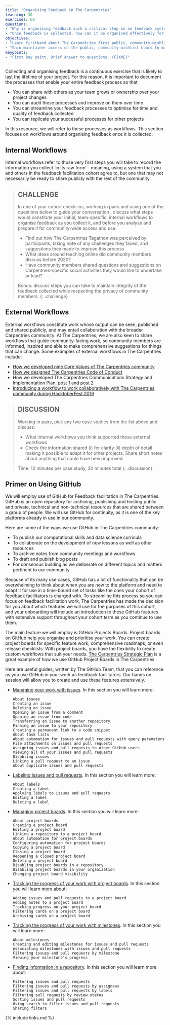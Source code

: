 ```yaml
---
title: "Organising Feedback in The Carpentries"
teaching: 30
exercises: 60
questions:
- "Why is organising feedback such a critical step in an feedback cycle?"
- "Once feedback is collected, how can it be organised effectively for next steps?"
objectives:
- "Learn firsthand about The Carpentries first public, community-wishlist board that collates community feedback with the opportunity to improve on it before community-wide launch"
- "Gain maintainer access on the public, community-wishlist board to manage the flow of feedback from The Carpentries community" 
keypoints:
- "First key point. Brief Answer to questions. (FIXME)"
---
```


Collecting and organising feedback is a continuous exercise that is likely to last the lifetime of your project. For this reason, it is important to document the processes that enable your entire feedback process so that

- You can share with others as your team grows or ownership over your project changes
- You can audit these processes and improve on them over time
- You can streamline your feedback processes to optimise for time and quality of feedback collected 
- You can replicate your  successful processes for other projects

In this resource, we will refer to these processes as workflows. This section focuses on workflows around organising feedback once it is collected.

## Internal Workflows

Internal workflows refer to those very first steps you will take to record the information you collect ‘in its raw form’ - meaning, using a system that you and others in the feedback facilitation cohort agree to, but one that may not necessarily be ready to share publicly with the rest of the community.

> ## CHALLENGE 
>
> In one of your cohort check-ins, working in pairs and using one of the questions below to guide your conversation , discuss what steps would constitute your initial, team-specific, internal workflows to organise feedback as you collect it, and before you analyse  and prepare it for community-wide access and use. 
>
> - Find out how The Carpentries Tagathon was perceived by participants, taking note of any challenges they faced, and suggestions they made to improve this process
> - What ideas around teaching online did community members discuss before 2020?
> - Have community members shared questions and suggestions on Carpentries-specific social activities they would like to undertake or lead? 
>
> Bonus: discuss steps you can take  to maintain integrity of the feedback collected while respecting the privacy of community members.
{: .challenge}

## External Workflows

External workflows constitute work whose output can be seen, published and shared publicly, and may entail collaboration with the broader Carpentries community. At The Carpentries, we are also keen to share workflows that guide community-facing work, so community members are informed, inspired and able to make comprehensive suggestions for things that can change. Some examples of external workflows in The Carpentries include: 
- [How we developed nine Core Values of The Carpentries community](https://github.com/carpentries/task-forces/blob/master/2019/articulating-the-carpentries-values/2019-11-carpentries-values-summary.md)
- [How we designed The Carpentries Code of Conduct](https://carpentries.org/blog/2019/02/coc-documentation-release/)
- How we developed The Carpentries Communications Strategy and Implementation Plan, [post 1](https://carpentries.org/blog/2019/04/how-and-why-we-communicate/) and [post 2](https://carpentries.org/blog/2019/07/carpentries-comms-strategy/)
- [Introducing a workflow to work collaboratively with The Carpentries community during HacktoberFest 2019](https://carpentries.org/blog/2019/10/carpentries-tagathon)

> ## DISCUSSION
>
> Working in pairs, pick any two case studies from the list above and discuss:
> - What internal workflows you think supported these external workflows
> - Check the information shared (i) for clarity (ii) depth of detail making it possible to adapt it for other projects. 
> Share short notes about anything that could have been improved.
> 
> Time: 10 minutes per case study, 20 minutes total
{: .discussion}

## Primer on Using GitHub

We will employ use of GitHub for Feedback facilitation in The Carpentries. GitHub is an open repository for archiving, publishing and hosting public and private, technical and non-technical resources that are shared between a group of people. We will use GitHub for continuity, as it is one of the key platforms already in use in our community. 

Here are some of the ways we use GitHub in The Carpentries community:
- To publish our computational skills and data science curricula 
- To collaborate on the development of new lessons as well as other resources
- To archive notes from community meetings and workflows 
- To draft and publish blog posts
- For consensus building as we deliberate on different topics and matters pertinent to our community

Because of its many use cases, GitHub has a lot of functionality that can be overwhelming to think about when you are new to the platform and need to adapt it for use in a time-bound set of tasks like the ones your cohort of feedback facilitators is charged with. To streamline this process so you can focus on feedback facilitation work, The Carpentries has made the decision for you about which features we will use for the purposes of this cohort, and your onboarding will include an introduction to these GitHub features with extensive support throughout your cohort term as you continue to use them. 

The main feature we will employ is GitHub Projects Boards. Project boards on GitHub help you organise and prioritise your work. You can create project boards for specific feature work, comprehensive roadmaps, or even release checklists. With project boards, you have the flexibility to create custom workflows that suit your needs. [The Carpentries Strategic Plan](https://github.com/carpentries/strategic-plan/projects/1) is a great example of how we use GitHub Project Boards in The Carpentries.

Here are useful guides, written by The GitHub Team, that you can reference as you use GitHub in your work as feedback facilitators. Our hands on session will allow you to create and use these features extensively. 

- [Managing your work with issues](https://docs.github.com/en/github/managing-your-work-on-github/managing-your-work-with-issues). In this section you will learn more:
      
      About issues
      Creating an issue
      Deleting an issue
      Opening an issue from a comment
      Opening an issue from code
      Transferring an issue to another repository
      Pinning an issue to your repository
      Creating a permanent link to a code snippet
      About task lists
      About automation for issues and pull requests with query parameters
      File attachments on issues and pull requests
      Assigning issues and pull requests to other GitHub users
      Viewing all of your issues and pull requests
      Disabling issues
      Linking a pull request to an issue
      About duplicate issues and pull requests
- [Labeling issues and pull requests](https://docs.github.com/en/github/managing-your-work-on-github/labeling-issues-and-pull-requests). In this section you will learn more:
      
      About labels
      Creating a label
      Applying labels to issues and pull requests
      Editing a label
      Deleting a label
- [Managing project boards](https://docs.github.com/en/github/managing-your-work-on-github/managing-project-boards). In this section you will learn more:
      
      About project boards
      Creating a project board
      Editing a project board
      Linking a repository to a project board
      About automation for project boards
      Configuring automation for project boards
      Copying a project board
      Closing a project board
      Reopening a closed project board
      Deleting a project board
      Disabling project boards in a repository
      Disabling project boards in your organization
      Changing project board visibility
- [Tracking the progress of your work with project boards](https://docs.github.com/en/github/managing-your-work-on-github/tracking-the-progress-of-your-work-with-project-boards). In this section you will learn more about:
      
      Adding issues and pull requests to a project board
      Adding notes to a project board
      Tracking progress on your project board
      Filtering cards on a project board
      Archiving cards on a project board
- [Tracking the progress of your work with milestones](https://docs.github.com/en/github/managing-your-work-on-github/tracking-the-progress-of-your-work-with-milestones). In this section you will learn more:
      
      About milestones
      Creating and editing milestones for issues and pull requests
      Associating milestones with issues and pull requests
      Filtering issues and pull requests by milestone
      Viewing your milestone's progress
- [Finding information in a repository](https://docs.github.com/en/github/managing-your-work-on-github/finding-information-in-a-repository). In this section you will learn more about:

      Filtering issues and pull requests
      Filtering issues and pull requests by assignees
      Filtering issues and pull requests by labels
      Filtering pull requests by review status
      Sorting issues and pull requests
      Using search to filter issues and pull requests
      Sharing filters


{% include links.md %}

